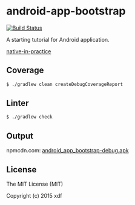 # android-app-bootstrap

[![Build Status](https://img.shields.io/travis/xudafeng/android-app-bootstrap.svg?style=flat-square)](https://travis-ci.org/xudafeng/android-app-bootstrap)

A starting tutorial for Android application.

[native-in-practice](//xudafeng.github.io/slide/archives/native-in-practice)

## Coverage

```bash
$ ./gradlew clean createDebugCoverageReport
```

## Linter

```bash
$ ./gradlew check
```

## Output

npmcdn.com: [android_app_bootstrap-debug.apk](//npmcdn.com/android-app-bootstrap@latest/android_app_bootstrap/build/outputs/apk/android_app_bootstrap-debug.apk)

## License

The MIT License (MIT)

Copyright (c) 2015 xdf
